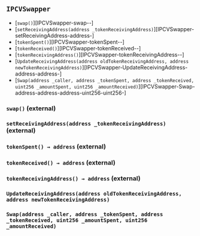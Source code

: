 ## <span id="IPCVSwapper"></span> `IPCVSwapper`



- [`swap()`][IPCVSwapper-swap--]
- [`setReceivingAddress(address _tokenReceivingAddress)`][IPCVSwapper-setReceivingAddress-address-]
- [`tokenSpent()`][IPCVSwapper-tokenSpent--]
- [`tokenReceived()`][IPCVSwapper-tokenReceived--]
- [`tokenReceivingAddress()`][IPCVSwapper-tokenReceivingAddress--]
- [`UpdateReceivingAddress(address oldTokenReceivingAddress, address newTokenReceivingAddress)`][IPCVSwapper-UpdateReceivingAddress-address-address-]
- [`Swap(address _caller, address _tokenSpent, address _tokenReceived, uint256 _amountSpent, uint256 _amountReceived)`][IPCVSwapper-Swap-address-address-address-uint256-uint256-]
### <span id="IPCVSwapper-swap--"></span> `swap()` (external)



### <span id="IPCVSwapper-setReceivingAddress-address-"></span> `setReceivingAddress(address _tokenReceivingAddress)` (external)



### <span id="IPCVSwapper-tokenSpent--"></span> `tokenSpent() → address` (external)



### <span id="IPCVSwapper-tokenReceived--"></span> `tokenReceived() → address` (external)



### <span id="IPCVSwapper-tokenReceivingAddress--"></span> `tokenReceivingAddress() → address` (external)



### <span id="IPCVSwapper-UpdateReceivingAddress-address-address-"></span> `UpdateReceivingAddress(address oldTokenReceivingAddress, address newTokenReceivingAddress)`



### <span id="IPCVSwapper-Swap-address-address-address-uint256-uint256-"></span> `Swap(address _caller, address _tokenSpent, address _tokenReceived, uint256 _amountSpent, uint256 _amountReceived)`



